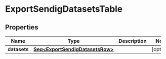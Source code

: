

# ExportSendigDatasetsTable


## Properties

Name | Type | Description | Notes
------------ | ------------- | ------------- | -------------
**datasets** | [**Seq&lt;ExportSendigDatasetsRow&gt;**](ExportSendigDatasetsRow.md) |  |  [optional]



